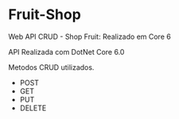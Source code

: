 # Fruit-Shop
Web API CRUD - Shop Fruit: Realizado em Core 6

API Realizada com DotNet Core 6.0

Metodos CRUD utilizados.

- POST
- GET
- PUT
- DELETE